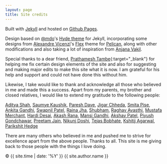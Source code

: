 ```yaml
---
layout: page
title: Site credits
---
```


Built with <a href="http://jekyllrb.com" target="_blank">Jekyll</a> and hosted on <a href="https://pages.github.com/" target="_blank">Github Pages</a>.

Design based on [@mdo](https://twitter.com/mdo)'s [Hyde theme](https://github.com/poole/hyde) for Jekyll,
incorporating some designs from <a href="http://alexandrevicenzi.com" target="_blank">Alexandre Vicenzi</a>'s
<a href="https://github.com/alexandrevicenzi/flex" target="_blank">Flex</a> theme for
<a href="http://getpelican.com" target="_blank">Pelican</a>, along with other modifications and also taking a lot of inspiration from [Anjana Vakil](https://www.linkedin.com/in/anjanavakil/).

Special thanks to a dear friend, [Prathamesh Tambe](https://prathamesh-tambe.github.io/){:target="_blank"} for helping me fix certain design elements of the
site and also for suggesting and making major edits to make this site what it is now. I am grateful for his help and support and could not have done this without him.

Likewise, I take would like to thank and acknowledge all those who believed in me and made this a success. Apart from my parents, my brother and
closed relatives, I would like to extend my gratitude to the following people:

[Aditya Shah](https://www.linkedin.com/in/aditya-shah-a4877096/), [Saumye Kaushik](https://www.linkedin.com/in/saumye-kaushik/), [Paresh Dave](https://www.linkedin.com/in/paresh-dave-a5446680/),
[Jigar Chheda](https://www.linkedin.com/in/jigar-chheda-957492107/), [Smita Pise](https://www.linkedin.com/in/smita-pise/), [Ankita Gandhi](https://www.linkedin.com/in/ankita-gandhi-11b5b0129/),
[Swapnil Patel](https://www.linkedin.com/in/swapnil-patel-fin/), [Raina Jha](https://www.linkedin.com/in/rainajha/), [Shubham](https://www.linkedin.com/in/shub1646/),
[Raghav Avasthi](https://www.linkedin.com/in/raghav-avasthi/), [Mustafa Merchant](https://www.linkedin.com/in/mam94/), [Hardi Desai](https://www.linkedin.com/in/hardi-desai/),
[Akash Rana](https://www.linkedin.com/in/akash-rana-5b037358/), [Mansi Gandhi](https://www.linkedin.com/in/mansigandhi4/), [Akshay Patel](https://www.linkedin.com/in/akshaypatel6/),
[Piyush Gondchawar](https://www.linkedin.com/in/piyushgondchawar/), [Preetam Jain](https://www.linkedin.com/in/preetamjain/), [Nikunj Doshi](linkedin.com/in/nikunjdoshi23/),
[Tejas Bobhate](https://www.linkedin.com/in/tejas-bobhate/), [Kshitij Agarwal](https://www.linkedin.com/in/kshitijagrawal/), [Parikshit Hedge](https://www.linkedin.com/in/parikshit-hegde-0832b542/)

There are many others who believed in me and pushed me to strive for excellence apart from the above people. Thanks to all. This site is me giving back to those people with the things I love doing.

&copy; {{ site.time | date: '%Y' }} {{ site.author.name }}
